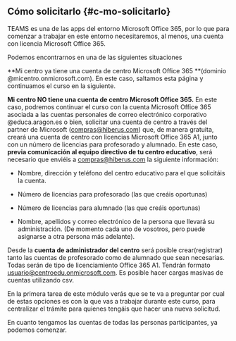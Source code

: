 ## Cómo solicitarlo {#c-mo-solicitarlo}

TEAMS es una de las apps del entorno Microsoft Office 365, por lo que para comenzar a trabajar en este entorno necesitaremos, al menos, una cuenta con licencia Microsoft Office 365.

Podemos encontrarnos en una de las siguientes situaciones

**Mi centro ya tiene una cuenta de centro Microsoft Office 365 **\(dominio @micentro.onmicrosoft.com\). En este caso, saltamos esta página y continuamos el curso en la siguiente. 

**Mi centro NO tiene una cuenta de centro Microsoft Office 365.** En este caso, podremos continuar el curso con la cuenta Microsoft  Office 365 asociada a las cuentas personales de correo electrónico corporativo @educa.aragon.es o bien, solicitar una cuenta de centro a través del partner de Microsoft \(compras@hiberus.com\) que, de manera gratuita, creará una cuenta de centro con licencias Microsoft Office 365 A1, junto con un número de licencias para profesorado y alumnado. En este caso, **previa comunicación al equipo directivo de tu centro educativo**, será necesario que enviéis a compras@hiberus.com la siguiente información:

* Nombre, dirección y teléfono del centro educativo para el que solicitáis la cuenta.

* Número de licencias para profesorado \(las que creáis oportunas\)

* Número de licencias para alumnado \(las que creáis oportunas\)
* Nombre, apellidos y correo electrónico de la persona que llevará su administración. \(De momento cada uno de vosotros, pero puede asignarse a otra persona más adelante\). 

Desde la **cuenta de administrador del centro** será posible crear\(registrar\) tanto las cuentas de profesorado como de alumnado que sean necesarias. Todas serán de tipo de licenciamiento Office 365 A1. Tendrán formato usuario@centroedu.onmicrosoft.com. Es posible hacer cargas masivas de cuentas utilizando csv.

En la primera tarea de este módulo verás que se te va a preguntar por cual de estas opciones es con la que vas a trabajar durante este curso, para centralizar el trámite para quienes tengáis que hacer una nueva solicitud. 

En cuanto tengamos las cuentas de todas las personas participantes, ya podemos comenzar.

